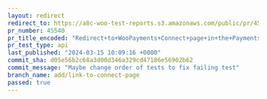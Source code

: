 ```yaml
---
layout: redirect
redirect_to: https://a8c-woo-test-reports.s3.amazonaws.com/public/pr/45540/api/index.html
pr_number: 45540
pr_title_encoded: "Redirect+to+WooPayments+Connect+page+in+the+Payments+task"
pr_test_type: api
last_published: "2024-03-15 10:09:16 +0000"
commit_sha: d05e56b2c68a3d00d346a329cd47186e56902b62
commit_message: "Maybe change order of tests to fix failing test"
branch_name: add/link-to-connect-page
passed: true
---
```

